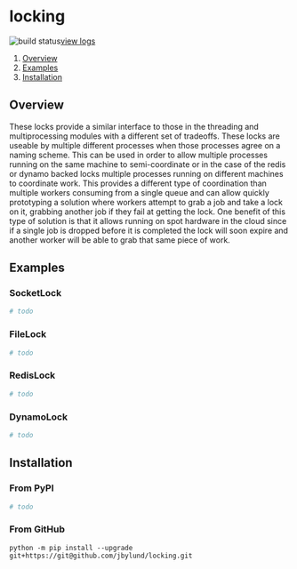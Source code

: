 # locking

![build status](https://jbylund.semaphoreci.com/badges/locking/branches/master.svg?style=semaphore)[view logs](https://jbylund.semaphoreci.com/branches/a07cc01d-abee-46d0-8557-64abee8fbfc2)


1. [Overview](#overview)
1. [Examples](#examples)
1. [Installation](#installation)

## <a id='overview'>Overview</a>

These locks provide a similar interface to those in the threading and multiprocessing modules with a different set of tradeoffs.
These locks are useable by multiple different processes when those processes agree on a naming scheme.
This can be used in order to allow multiple processes running on the same machine to semi-coordinate or in the case of the redis or dynamo backed locks multiple processes running on different machines to coordinate work.
This provides a different type of coordination than multiple workers consuming from a single queue and can allow quickly prototyping a solution where workers attempt to grab a job and take a lock on it, grabbing another job if they fail at getting the lock.
One benefit of this type of solution is that it allows running on spot hardware in the cloud since if a single job is dropped before it is completed the lock will soon expire and another worker will be able to grab that same piece of work.

## <a id='examples'>Examples</a>

### SocketLock

```python
# todo
```

### FileLock

```python
# todo
```

### RedisLock

```python
# todo
```

### DynamoLock

```python
# todo
```

## <a id='installation'>Installation</a>

### From PyPI

```python
# todo
```

### From GitHub

```
python -m pip install --upgrade git+https://git@github.com/jbylund/locking.git
```
